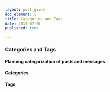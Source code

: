 ```yaml
---
layout: post_guide
doc_element: 5.
title: Categories and Tags
date: 2014-07-20
published: true

---
```


### Categories and Tags

#### Planning categorization of posts and messages

#### Categories

#### Tags


